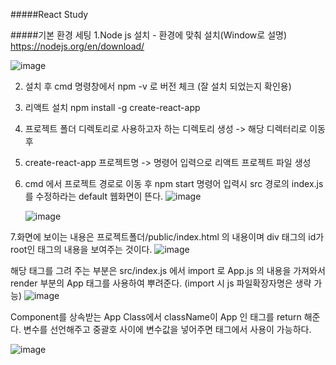 #####React Study

#####기본 환경 세팅
1.Node js 설치 - 환경에 맞춰 설치(Window로 설명)
https://nodejs.org/en/download/

![image](https://github.com/seunghunyu/reactStudy/assets/40010035/1d5d1d3d-af24-45d0-b7ef-15d695005f84)

2. 설치 후 cmd 명령창에서 npm -v 로 버전 체크 (잘 설치 되었는지 확인용)

3. 리액트 설치
   npm install -g create-react-app
   
4. 프로젝트 폴더 디렉토리로 사용하고자 하는 디렉토리 생성 -> 해당 디렉터리로 이동 후

5. create-react-app 프로젝트명    -> 명령어 입력으로 리액트 프로젝트 파일 생성

6. cmd 에서 프로젝트 경로로 이동 후 npm start 명령어 입력시 src 경로의 index.js 를 수정하라는 default 웹화면이 뜬다.
   ![image](https://github.com/seunghunyu/reactStudy/assets/40010035/e7b5c70d-df63-4662-87d9-6ab85b18aee8)

   ![image](https://github.com/seunghunyu/reactStudy/assets/40010035/2ce24392-2d0d-46a1-b963-bcf493d32e8c)

7.화면에 보이는 내용은 프로젝트폴더/public/index.html 의 내용이며 div 태그의 id가 root인 태그의 내용을 보여주는 것이다. 
![image](https://github.com/seunghunyu/reactStudy/assets/40010035/23193979-be3f-43f0-94b3-5093c423a018)

해당 태그를 그려 주는 부분은 src/index.js 에서 import 로 App.js 의 내용을 가져와서 render 부분의 App 태그를 사용하여 뿌려준다. 
(import 시 js 파일확장자명은 생략 가능)
![image](https://github.com/seunghunyu/reactStudy/assets/40010035/4b55aebf-660f-4e23-b605-5afd3b8262ef)

Component를 상속받는 App Class에서 className이 App 인 태그를 return 해준다. 변수를 선언해주고 중괄호 사이에 변수값을 넣어주면 태그에서 사용이 가능하다. 

![image](https://github.com/seunghunyu/reactStudy/assets/40010035/867f3bdb-dd3f-4076-8659-db146d03cc22)


